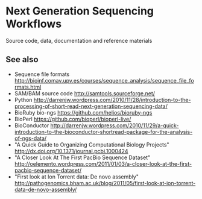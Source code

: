 Next Generation Sequencing Workflows
====================================

Source code, data, documentation and reference materials

See also
--------
* Sequence file formats http://bioinf.comav.upv.es/courses/sequence_analysis/sequence_file_formats.html
* SAM/BAM source code http://samtools.sourceforge.net/
* Python http://darrenjw.wordpress.com/2010/11/28/introduction-to-the-processing-of-short-read-next-generation-sequencing-data/
* BioRuby bio-ngs https://github.com/helios/bioruby-ngs
* BioPerl https://github.com/bioperl/bioperl-live/
* BioConductor http://darrenjw.wordpress.com/2010/11/29/a-quick-introduction-to-the-bioconductor-shortread-package-for-the-analysis-of-ngs-data/
* "A Quick Guide to Organizing Computational Biology Projects" http://dx.doi.org/10.1371/journal.pcbi.1000424
* "A Closer Look At The First PacBio Sequence Dataset" http://oelemento.wordpress.com/2011/01/03/a-closer-look-at-the-first-pacbio-sequence-dataset/
* "First look at Ion Torrent data: De novo assembly" http://pathogenomics.bham.ac.uk/blog/2011/05/first-look-at-ion-torrent-data-de-novo-assembly/